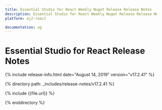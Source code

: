 ```yaml
---
title: Essential Studio for React Weekly Nuget Release Release Notes  
description: Essential Studio for React Weekly Nuget Release Release Notes  
platform: ej2-react

documentation: ug
---
```


# Essential Studio for  React  Release Notes  

{% include release-info.html date="August 14, 2019"   version="v17.2.41"  %} 

{% directory path: _includes/release-notes/v17.2.41 %}

{% include {{file.url}} %}

{% enddirectory %}
